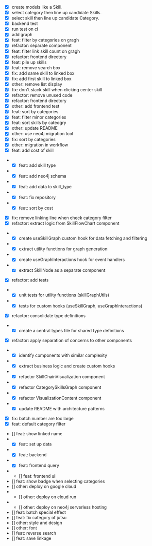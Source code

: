 - [x] create models like a Skill.
- [x] select category then line up candidate Skills.
- [x] select skill then line up candidate Category.
- [x] backend test
- [x] run test on ci
- [x] add graph
- [x] feat: filter by categories on gragh
- [x] refactor: separate component
- [x] feat: filter link skill count on gragh
- [x] refactor: frontend directory
- [x] feat: pile up skills
- [x] feat: remove search box
- [x] fix: add same skill to linked box
- [x] fix: add first skill to linked box
- [x] other: remove list display
- [x] fix: don't stack skill when clicking center skill
- [x] refactor: remove unused code
- [x] refactor: frontend directory
- [x] other: add frontend test
- [x] feat: sort by categories
- [x] feat: filter minor categories
- [x] feat: sort skills by cateogry
- [x] other: update README
- [x] other: use neo4j migration tool
- [x] fix: sort by categories
- [x] other: migration in workflow
- [x] feat: add cost of skill
- - [x] feat: add skill type
- - [x] feat: add neo4j schema
- - [x] feat: add data to skill_type
- - [x] feat: fix repository
- - [x] feat: sort by cost
- [x] fix: remove linking line when check category filter
- [x] refactor: extract logic from SkillFlowChart component
- - [x] create useSkillGraph custom hook for data fetching and filtering
- - [x] extract utility functions for graph generation
- - [x] create useGraphInteractions hook for event handlers
- - [x] extract SkillNode as a separate component
- [x] refactor: add tests
- - [x] unit tests for utility functions (skillGraphUtils)
- - [x] tests for custom hooks (useSkillGraph, useGraphInteractions)
- [x] refactor: consolidate type definitions
- - [x] create a central types file for shared type definitions
- [x] refactor: apply separation of concerns to other components
- - [x] identify components with similar complexity
- - [x] extract business logic and create custom hooks
- - [x] refactor SkillChainVisualization component
- - [x] refactor CategorySkillsGraph component
- - [x] refactor VisualizationContent component
- - [x] update README with architecture patterns
- [x] fix: batch number are too large
- [x] feat: default category filter
- [] feat: show linked name
- - [x] feat: set up data
- - [x] feat: backend
- - [x] feat: frontend query
- - [] feat: frontend ui
- [] feat: show badge when selecting categories
- [] other: deploy on google cloud
- - [] other: deploy on cloud run
- - [] other: deploy on neo4j serverless hosting
- [] feat: batch special effect
- [] feat: fix category of jutsu
- [] other: style and design
- [] other: font
- [] feat: reverse search
- [] feat: save linkage